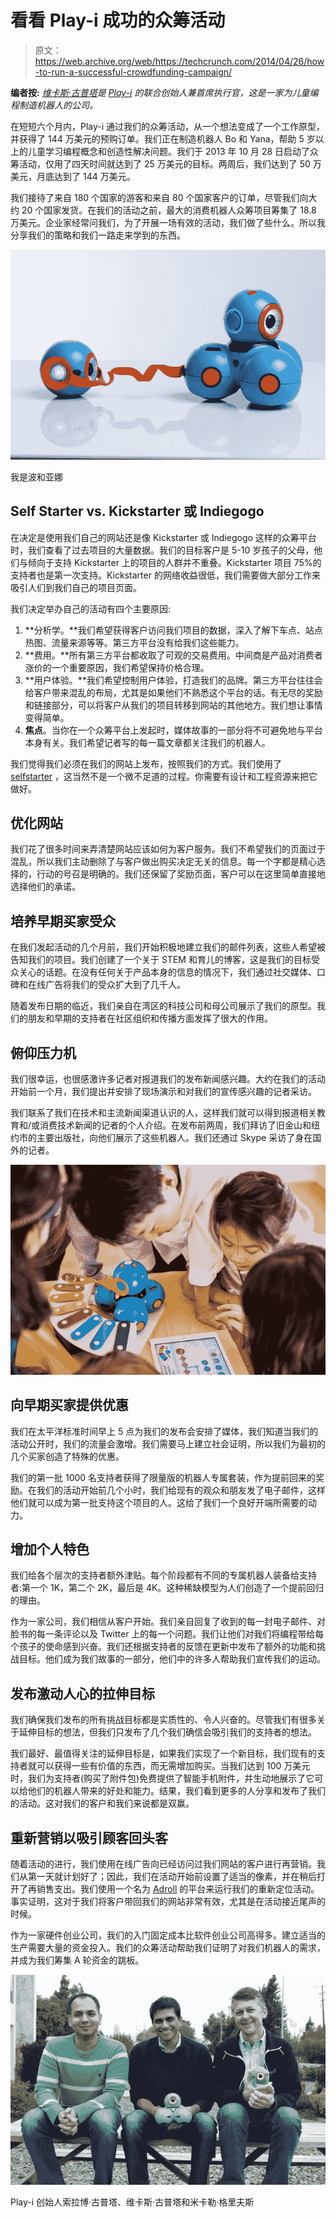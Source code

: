 # 看看 Play-i 成功的众筹活动 

> 原文：<https://web.archive.org/web/https://techcrunch.com/2014/04/26/how-to-run-a-successful-crowdfunding-campaign/>

**编者按:** *[维卡斯·古普塔](https://web.archive.org/web/20221209185801/http://www.crunchbase.com/person/vikas-gupta)是 [Play-i](https://web.archive.org/web/20221209185801/http://play-i.com/) 的联合创始人兼首席执行官，这是一家为儿童编程制造机器人的公司。*

在短短六个月内，Play-i 通过我们的众筹活动，从一个想法变成了一个工作原型，并获得了 144 万美元的预购订单。我们正在制造机器人 Bo 和 Yana，帮助 5 岁以上的儿童学习编程概念和创造性解决问题。我们于 2013 年 10 月 28 日启动了众筹活动，仅用了四天时间就达到了 25 万美元的目标。两周后，我们达到了 50 万美元，月底达到了 144 万美元。

我们接待了来自 180 个国家的游客和来自 80 个国家客户的订单，尽管我们向大约 20 个国家发货。在我们的活动之前，最大的消费机器人众筹项目筹集了 18.8 万美元。企业家经常问我们，为了开展一场有效的活动，我们做了些什么。所以我分享我们的策略和我们一路走来学到的东西。

![Play-i's Bo and Yana](img/700d53e79f04ccb0aefd56f4a100d6c2.png)

我是波和亚娜

## **Self Starter vs. Kickstarter 或 Indiegogo**

在决定是使用我们自己的网站还是像 Kickstarter 或 Indiegogo 这样的众筹平台时，我们查看了过去项目的大量数据。我们的目标客户是 5-10 岁孩子的父母，他们与倾向于支持 Kickstarter 上的项目的人群并不重叠。Kickstarter 项目 75%的支持者也是第一次支持。Kickstarter 的网络收益很低，我们需要做大部分工作来吸引人们到我们自己的项目页面。

我们决定举办自己的活动有四个主要原因:

1.  **分析学。**我们希望获得客户访问我们项目的数据，深入了解下车点、站点热图、流量来源等等。第三方平台没有给我们这些能力。
2.  **费用。**所有第三方平台都收取了可观的交易费用。中间商是产品对消费者涨价的一个重要原因，我们希望保持价格合理。
3.  **用户体验。**我们希望控制用户体验，打造我们的品牌。第三方平台往往会给客户带来混乱的布局，尤其是如果他们不熟悉这个平台的话。有无尽的奖励和链接部分，可以将客户从我们的项目转移到网站的其他地方。我们想让事情变得简单。
4.  **焦点**。当你在一个众筹平台上发起时，媒体故事的一部分将不可避免地与平台本身有关。我们希望记者写的每一篇文章都关注我们的机器人。

我们觉得我们必须在我们的网站上发布，按照我们的方式。我们使用了 [selfstarter](https://web.archive.org/web/20221209185801/https://github.com/lockitron/selfstarter) ，这当然不是一个微不足道的过程。你需要有设计和工程资源来把它做好。

## **优化网站**

我们花了很多时间来弄清楚网站应该如何为客户服务。我们不希望我们的页面过于混乱，所以我们主动删除了与客户做出购买决定无关的信息。每一个字都是精心选择的，行动的号召是明确的。我们还保留了奖励页面，客户可以在这里简单直接地选择他们的承诺。

## **培养早期买家受众**

在我们发起活动的几个月前，我们开始积极地建立我们的邮件列表，这些人希望被告知我们的项目。我们创建了一个关于 STEM 和育儿的博客，这是我们的目标受众关心的话题。在没有任何关于产品本身的信息的情况下，我们通过社交媒体、口碑和在线广告将我们的受众扩大到了几千人。

随着发布日期的临近，我们亲自在湾区的科技公司和母公司展示了我们的原型。我们的朋友和早期的支持者在社区组织和传播方面发挥了很大的作用。

## **俯仰压力机**

我们很幸运，也很感激许多记者对报道我们的发布新闻感兴趣。大约在我们的活动开始前一个月，我们提出并安排了现场演示和对我们的宣传感兴趣的记者采访。

我们联系了我们在技术和主流新闻渠道认识的人，这样我们就可以得到报道相关教育和/或消费技术新闻的记者的个人介绍。在发布前两周，我们拜访了旧金山和纽约市的主要出版社，向他们展示了这些机器人。我们还通过 Skype 采访了身在国外的记者。

![Bo&Yana_1515](img/7aaa6bc9b41b2aa72e81718415aa27df.png)

## 向早期买家提供**优惠**

我们在太平洋标准时间早上 5 点为我们的发布会安排了媒体，我们知道当我们的活动公开时，我们的流量会激增。我们需要马上建立社会证明，所以我们为最初的几个买家创造了特殊的优惠。

我们的第一批 1000 名支持者获得了限量版的机器人专属套装，作为提前回来的奖励。在我们的活动开始前几个小时，我们给现有的观众和朋友发了电子邮件，这样他们就可以成为第一批支持这个项目的人。这给了我们一个良好开端所需要的动力。

## **增加个人特色**

我们给各个层次的支持者额外津贴。每个阶段都有不同的专属机器人装备给支持者:第一个 1K，第二个 2K，最后是 4K。这种稀缺模型为人们创造了一个提前回归的理由。

作为一家公司，我们相信从客户开始。我们亲自回复了收到的每一封电子邮件、对脸书的每一条评论以及 Twitter 上的每一个问题。我们让他们对我们将编程带给每个孩子的使命感到兴奋。我们还根据支持者的反馈在更新中发布了额外的功能和挑战目标。他们成为我们故事的一部分，他们中的许多人帮助我们宣传我们的运动。

## **发布激动人心的拉伸目标**

我们确保我们发布的所有挑战目标都是实质性的、令人兴奋的。尽管我们有很多关于延伸目标的想法，但我们只发布了几个我们确信会吸引我们的支持者的想法。

我们最好、最值得关注的延伸目标是，如果我们实现了一个新目标，我们现有的支持者就可以获得一些有价值的东西，而无需增加购买。当我们达到 100 万美元时，我们为支持者(购买了附件包)免费提供了智能手机附件，并生动地展示了它可以给他们的机器人带来的好处和能力。结果，我们看到更多的人分享和发布了我们的活动。这对我们的客户和我们来说都是双赢。

## **重新营销以吸引顾客回头客**

随着活动的进行，我们使用在线广告向已经访问过我们网站的客户进行再营销。我们从第一天就计划好了；因此，我们在活动开始前设置了适当的像素，并在稍后打开了再销售支出。我们使用一个名为 [Adroll](https://web.archive.org/web/20221209185801/http://www.adroll.com/) 的平台来运行我们的重新定位活动。事实证明，这对于我们将客户带回我们的网站非常有效，尤其是在活动接近尾声的时候。

作为一家硬件创业公司，我们的入门固定成本比软件创业公司高得多。建立适当的生产需要大量的资金投入。我们的众筹活动帮助我们证明了对我们机器人的需求，并成为我们筹集 A 轮资金的跳板。

![Play-i founders Saurabh Gupta, Vikas Gupta and Mikal Greaves](img/5fbbd9d5327fd0adc08eacab37fba07a.png)

Play-i 创始人索拉博·古普塔、维卡斯·古普塔和米卡勒·格里夫斯